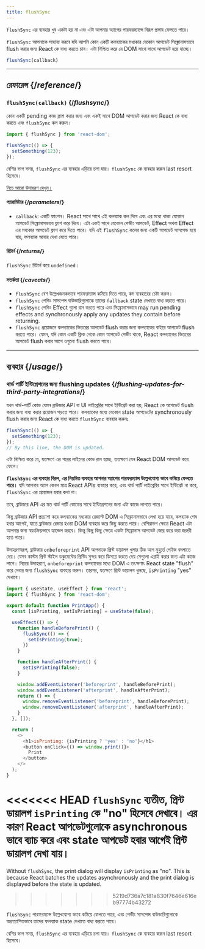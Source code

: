 ```yaml
---
title: flushSync
---
```


<Pitfall>

`flushSync` এর ব্যবহার খুব একটা হয় না এবং এটা আপনার অ্যাপের পারফরম্যান্সে বিরূপ প্রভাব ফেলতে পারে।

</Pitfall>

<Intro>

`flushSync` আপনাকে সাহায্য করবে যদি আপনি কোন একটি কলব্যাকের মধ্যকার যেকোন আপডেট সিঙ্ক্রোনাসভাবে flush করার জন্য React কে বাধ্য করতে চান। এটা নিশ্চিত করে যে DOM সাথে সাথে আপডেট হয়ে যাচ্ছে। 

```js
flushSync(callback)
```

</Intro>

<InlineToc />

---

## রেফারেন্স {/*reference*/}

### `flushSync(callback)` {/*flushsync*/}

কোন একটি pending কাজ ফ্লাশ করার জন্য এবং একই সাথে DOM আপডেট করার জন্য React কে বাধ্য করতে এবং `flushSync` কল করুন।

```js
import { flushSync } from 'react-dom';

flushSync(() => {
  setSomething(123);
});
```

বেশির ভাগ সময়, `flushSync` এর ব্যবহার এড়িয়ে চলা যায়। `flushSync` কে ব্যবহার করুন last resort হিসেবে।

[নিচে আরো উদাহরণ দেখুন।](#usage)

#### প্যারামিটার {/*parameters*/}


* `callback`: একটি ফাংশন। React সাথে সাথে এই কলব্যাক কল দিবে এবং এর মধ্যে থাকা যেকোন আপডেট সিঙ্ক্রোনাসভাবে ফ্লাশ করে দিবে। এটা একই সাথে যেকোন পেন্ডীং আপডেট, Effect অথবা Effect এর মধ্যকার আপডেট ফ্লাশ করে দিতে পারে। যদি এই `flushSync` কলের জন্য একটি আপডেট সাসপেন্ড হয়ে যায়, ফলব্যাক আবার দেখা যেতে পারে।

#### রিটার্ন {/*returns*/}

`flushSync` রিটার্ন করে `undefined`।

#### সতর্কতা {/*caveats*/}

* `flushSync` বেশ উল্লেখজনকভাবে পারফরম্যান্স কমিয়ে দিতে পারে, কম ব্যবহারের চেষ্টা করুন।
* `flushSync` পেন্ডিং সাসপেন্স বাউন্ডারিগুলোকে তাদের `fallback` state দেখাতে বাধ্য করতে পারে।
* `flushSync` পেন্ডিং Effect গুলো রান করতে পারে এবং সিঙ্ক্রোনাসভাবে  may run pending effects and synchronously apply any updates they contain before returning.
* `flushSync` প্রয়োজনে কলব্যাকের ভিতরের আপডেট flush করার জন্য কলব্যাকের বাইরে আপডেট flush করতে পারে। যেমন, যদি কোন একটি ক্লিক থেকে কোন আপডেট পেন্ডীং থাকে, React কলব্যাকের ভিতরের আপডেট flush করার আগে ওগুলো flush করতে পারে।

---

## ব্যবহার {/*usage*/}

### থার্ড পার্টি ইন্টিগ্রেশনের জন্য flushing updates {/*flushing-updates-for-third-party-integrations*/}

যখন থার্ড-পার্টি কোড যেমন ব্রাউজার API বা UI লাইব্রেরির সাথে ইন্টিগ্রেট করা হয়, React কে আপডেট flush করার জন্য বাধ্য করার প্রয়োজন পড়তে পারে। কলব্যাকের মধ্যে যেকোন <CodeStep step={1}>state আপডেটের</CodeStep> synchronously flush করার জন্য React কে বাধ্য করতে `flushSync` ব্যবহার করুনঃ

```js [[1, 2, "setSomething(123)"]]
flushSync(() => {
  setSomething(123);
});
// By this line, the DOM is updated.
```

এটা নিশ্চিত করে যে, যতক্ষণে এর পরের লাইনের কোড রান হচ্ছে, ততক্ষণে যেন React DOM আপডেট করে ফেলে।

**`flushSync` এর ব্যবহার বিরল, এর নিয়মিত ব্যবহার আপনার অ্যাপের পারফরম্যান্স উল্লেখযোগ্য ভাবে কমিয়ে ফেলতে পারে।** যদি আপনার অ্যাপ কেবল মাত্র React APIs ব্যবহার করে, এবং থার্ড পার্টি লাইব্রেরির সাথে ইন্টিগ্রেট না করে, `flushSync` এর প্রয়োজন হবার কথা না।

তবে, ব্রাউজার API এর মত থার্ড পার্টি কোডের সাথে ইন্টিগ্রেশনের জন্য এটা কাজে লাগতে পারে।

কিছু ব্রাউজার API প্রত্যাশা করে কলব্যাকের মধ্যকার রেজাল্ট DOM এ সিঙ্ক্রোনাসভাবে লেখা হয়ে যাবে, কলব্যাক শেষ হবার আগেই, যাতে ব্রাউজার রেন্ডার হওয়া DOM ব্যবহার করে কিছু করতে পারে। বেশিরাভগ ক্ষেত্রে React এটা আপনার জন্য স্বয়ংক্রিয়ভাবে হ্যান্ডেল করবে। কিন্তু কিছু কিছু ক্ষেত্রে একটা সিঙ্ক্রোনাস আপডেট জোর করে করা জরুরী হতে পারে।

উদাহরণস্বরূপ, ব্রাউজার `onbeforeprint` API আপনাকে প্রিন্ট ডায়ালগ খুলার ঠিক আগ মুহুর্তে পেইজ বদলাতে দেয়। যেসব কাস্টম প্রিন্ট স্টাইল ডকুমেন্টের প্রিন্টিং সুন্দর করে ডিসপ্লে করতে দেয় সেগুলো এপ্লাই করার জন্য এটা কাজে লাগে। নিচের উদাহরণে, `onbeforeprint` কলব্যাকের মধ্যে DOM এ তৎক্ষণাৎ React state "flush" করে দেবার জন্য `flushSync` ব্যবহার করুন। তারপর, যতক্ষণে প্রিন্ট ডায়ালগ খুলছে, `isPrinting` "yes" দেখাবে।

<Sandpack>

```js App.js active
import { useState, useEffect } from 'react';
import { flushSync } from 'react-dom';

export default function PrintApp() {
  const [isPrinting, setIsPrinting] = useState(false);

  useEffect(() => {
    function handleBeforePrint() {
      flushSync(() => {
        setIsPrinting(true);
      })
    }

    function handleAfterPrint() {
      setIsPrinting(false);
    }

    window.addEventListener('beforeprint', handleBeforePrint);
    window.addEventListener('afterprint', handleAfterPrint);
    return () => {
      window.removeEventListener('beforeprint', handleBeforePrint);
      window.removeEventListener('afterprint', handleAfterPrint);
    }
  }, []);

  return (
    <>
      <h1>isPrinting: {isPrinting ? 'yes' : 'no'}</h1>
      <button onClick={() => window.print()}>
        Print
      </button>
    </>
  );
}
```

</Sandpack>

<<<<<<< HEAD
`flushSync` ব্যতীত, প্রিন্ট ডায়ালগ `isPrinting` কে "no" হিসেবে দেখাবে। এর কারণ React আপডেটগুলোকে asynchronous ভাবে ব্যাচ করে এবং state আপডেট হবার আগেই প্রিন্ট ডায়ালগ দেখা যায়।
=======
Without `flushSync`, the print dialog will display `isPrinting` as "no". This is because React batches the updates asynchronously and the print dialog is displayed before the state is updated.
>>>>>>> 5219d736a7c181a830f7646e616eb97774b43272

<Pitfall>

`flushSync` পারফরম্যান্স উল্লেখযোগ্য ভাবে কমিয়ে ফেলতে পারে, এবং পেন্ডীং সাসপেন্স বাউন্ডারিগুলোকে অপ্রত্যাশিতভাবে তাদের ফলব্যাক state দেখাতে বাধ্য করতে পারে।

বেশির ভাগ সময়, `flushSync` এর ব্যবহার এড়িয়ে চলা যায়। `flushSync` কে ব্যবহার করুন last resort হিসেবে।

</Pitfall>
